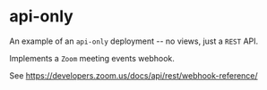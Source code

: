 # api-only

An example of an `api-only` deployment -- no views, just a `REST` API.

Implements a `Zoom` meeting events webhook.

See https://developers.zoom.us/docs/api/rest/webhook-reference/


